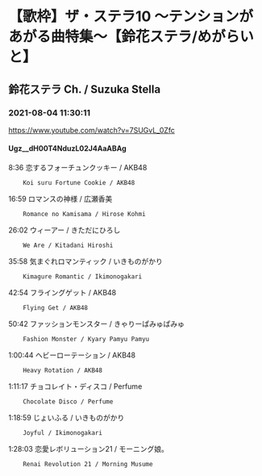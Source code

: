 # 【歌枠】ザ・ステラ10 ～テンションがあがる曲特集～【鈴花ステラ/めがらいと】
## 鈴花ステラ Ch. / Suzuka Stella
### 2021-08-04 11:30:11
https://www.youtube.com/watch?v=7SUGvL_0Zfc
#### Ugz__dH00T4NduzL02J4AaABAg
8:36	恋するフォーチュンクッキー / AKB48

		Koi suru Fortune Cookie / AKB48



16:59	ロマンスの神様 / 広瀬香美

		Romance no Kamisama / Hirose Kohmi



26:02	ウィーアー / きただにひろし

		We Are / Kitadani Hiroshi



35:58	気まぐれロマンティック / いきものがかり

		Kimagure Romantic / Ikimonogakari



42:54	フライングゲット / AKB48

		Flying Get / AKB48



50:42	ファッションモンスター / きゃりーぱみゅぱみゅ

		Fashion Monster / Kyary Pamyu Pamyu



1:00:44	ヘビーローテーション / AKB48

		Heavy Rotation / AKB48



1:11:17	チョコレイト・ディスコ / Perfume

		Chocolate Disco / Perfume



1:18:59	じょいふる / いきものがかり

		Joyful / Ikimonogakari



1:28:03	恋愛レボリューション21 / モーニング娘。

		Renai Revolution 21 / Morning Musume

